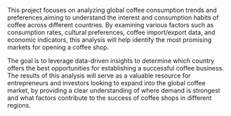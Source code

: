 This project focuses on analyzing global coffee consumption trends and preferences,aiming to understand the interest and consumption habits of coffee across different countries.
By examining various factors such as consumption rates, cultural preferences, coffee import/export data, and economic indicators,
this analysis will help identify the most promising markets for opening a coffee shop.

The goal is to leverage data-driven insights to determine which country offers the best opportunities for establishing a successful coffee business.
The results of this analysis will serve as a valuable resource for entrepreneurs and investors looking to expand into the global coffee market,
by providing a clear understanding of where demand is strongest and what factors contribute to the success of coffee shops in different regions.
